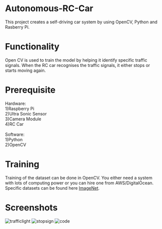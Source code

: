 # Autonomous-RC-Car
This project creates a self-driving car system by using OpenCV, Python and Rasberry Pi. 

# Functionality
Open CV is used to train the model by helping it identify specific traffic signals. When the RC car recognises the traffic signals, it either stops or starts moving again.

# Prerequisite
  Hardware:<br/>
   1)Raspberry Pi<br/>
   2)Ultra Sonic Sensor<br/>
   3)Camera Module<br/>
   4)RC Car<br/>
   <br/>
  Software:<br/>
   1)Python<br/>
   2)OpenCV<br/>
   
# Training
Training of the dataset can be done in OpenCV. You either need a system with lots of computing power or you can hire one from AWS/DigitalOcean. Specific datasets can be found here [ImageNet](http://image-net.org/index). <br/>
  
# Screenshots
![trafficlight](https://user-images.githubusercontent.com/12658863/37247759-5f19c3a4-2475-11e8-92d4-6c9a4e2a640d.JPG) ![stopsign](https://user-images.githubusercontent.com/12658863/37247765-79ee5ce4-2475-11e8-96f2-88cfdc45348a.JPG) ![code](https://user-images.githubusercontent.com/12658863/37247771-934c2f72-2475-11e8-977c-d1b9dd06e912.JPG)
